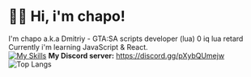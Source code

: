 # 👋🏻 Hi, i'm chapo!
I'm chapo a.k.a Dmitriy - GTA:SA scripts developer (lua)
0 iq lua retard
Currently i'm learning JavaScript & React.  
[![My Skills](https://skills.thijs.gg/icons?i=Lua&theme=dark)](https://skills.thijs.gg)
**My Discord server:** https://discord.gg/pXybQUmejw  
![Top Langs](https://github-readme-stats.vercel.app/api/top-langs/?username=GovnocodedByChapo&layout=compact)
